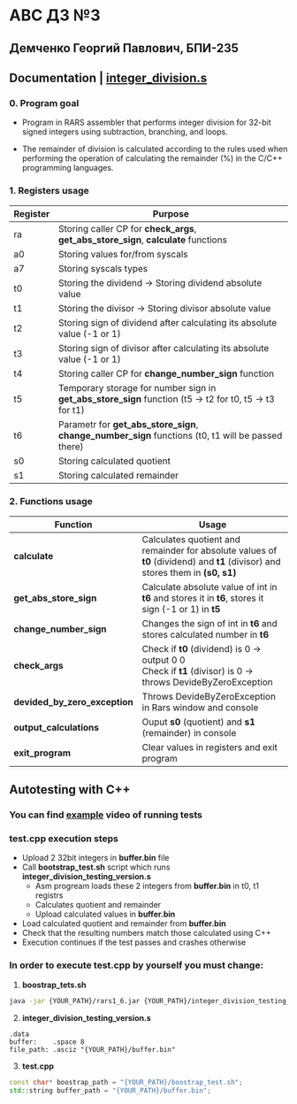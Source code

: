 # АВС ДЗ №3

## Демченко Георгий Павлович, БПИ-235

## Documentation | [integer_division.s](https://github.com/AvtorPaka/CSA_RISC-V/tree/master/src/Homework/Hw_3/integer_division.s)

### 0. Program goal

* Program in RARS assembler that performs integer division for 32-bit signed integers using subtraction, branching, and loops.

* The remainder of division is calculated according to the rules used when performing the operation of calculating the remainder (%) in the C/C++ programming languages.

### 1. Registers usage

| **Register** |  **Purpose**  |
| --------- | ------------------ |
| ra |  Storing caller CP for **check_args**, **get_abs_store_sign**, **calculate** functions |
| a0 |  Storing values for/from syscals |
| a7  | Storing syscals types |
| t0  | Storing the dividend -> Storing dividend absolute value |
| t1  |  Storing the divisor -> Storing divisor absolute value |
| t2  |  Storing sign of dividend after calculating its absolute value (-1 or 1) |
| t3  | Storing sign of divisor after calculating its absolute value (-1 or 1)  |
| t4 | Storing caller CP for **change_number_sign** function |
| t5 | Temporary storage for number sign in **get_abs_store_sign** function (t5 -> t2 for t0, t5 -> t3 for t1) |
| t6 | Parametr for **get_abs_store_sign**, **change_number_sign** functions (t0, t1 will be passed there) |
| s0  | Storing calculated quotient  |
| s1  |  Storing calculated remainder |

### 2. Functions usage

| **Function** |  **Usage**  |
| --------- | ------------------ |
| **calculate**  |  Calculates quotient and remainder for absolute values of **t0** (dividend) and **t1** (divisor) and stores them in **(s0, s1)**  |
| **get_abs_store_sign** |  Calculate absolute value of int in **t6** and stores it in **t6**, stores it sign (-1 or 1) in **t5** |
| **change_number_sign**  |  Changes the sign of int in **t6** and stores calculated number in **t6** |
| **check_args**  | Check if **t0** (dividend) is 0 -> output 0 0 <br/> Check if **t1** (divisor) is 0 -> throws DevideByZeroException |
| **devided_by_zero_exception**  | Throws  DevideByZeroException in Rars window and console |
| **output_calculations**  | Ouput **s0** (quotient) and **s1** (remainder) in console  |
| **exit_program**  |  Clear values in registers and exit program |

## Autotesting with C++

### You can find [example](https://disk.yandex.ru/i/3sbJotb__i3cVA) video of running tests

### test.cpp execution steps

- Upload 2 32bit integers in **buffer.bin** file
- Call **bootstrap_test.sh** script which runs **integer_division_testing_version.s**
    - Asm progream loads these 2 integers from **buffer.bin** in t0, t1 registrs
    - Calculates quotient and remainder
    - Upload calculated values in **buffer.bin**
- Load calculated quotient and remainder from **buffer.bin**
- Check that the resulting numbers match those calculated using C++
- Execution continues if the test passes and crashes otherwise

### In order to execute test.cpp by yourself you must change:

1. **boostrap_tets.sh**
```sh
java -jar {YOUR_PATH}/rars1_6.jar {YOUR_PATH}/integer_division_testing_version.s
```

2. **integer_division_testing_version.s**

```assembly
.data
buffer:    .space 8
file_path: .asciz "{YOUR_PATH}/buffer.bin"
```

3. **test.cpp**

```cpp
const char* boostrap_path = "{YOUR_PATH}/boostrap_test.sh";
std::string buffer_path = "{YOUR_PATH}/buffer.bin";
```